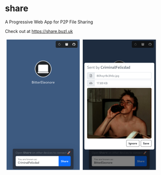 # share
A Progressive Web App for P2P File Sharing

Check out at https://share.buzl.uk

<div class="row">
    <div class="column">
        <img src="images/screenshot_1.png" style="width:100%">
    </div>
    <div class="column">
        <img src="images/screenshot_2.png" style="width:100%">
    </div>
    <style>
        .row {
            display: flex;
        }
        .column {
            flex: 33.33%;
            padding: 5px;
        }
    </style>
</div>